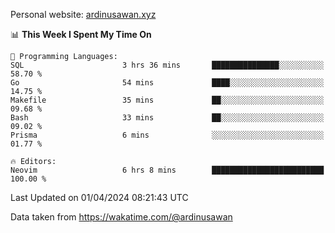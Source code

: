 Personal website: [ardinusawan.xyz](https://ardinusawan.xyz)

<!--START_SECTION:waka-->
📊 **This Week I Spent My Time On** 

```text
💬 Programming Languages: 
SQL                      3 hrs 36 mins       ███████████████░░░░░░░░░░   58.70 % 
Go                       54 mins             ████░░░░░░░░░░░░░░░░░░░░░   14.75 % 
Makefile                 35 mins             ██░░░░░░░░░░░░░░░░░░░░░░░   09.68 % 
Bash                     33 mins             ██░░░░░░░░░░░░░░░░░░░░░░░   09.02 % 
Prisma                   6 mins              ░░░░░░░░░░░░░░░░░░░░░░░░░   01.77 % 

🔥 Editors: 
Neovim                   6 hrs 8 mins        █████████████████████████   100.00 % 
```


 Last Updated on 01/04/2024 08:21:43 UTC
<!--END_SECTION:waka-->
Data taken from https://wakatime.com/@ardinusawan
